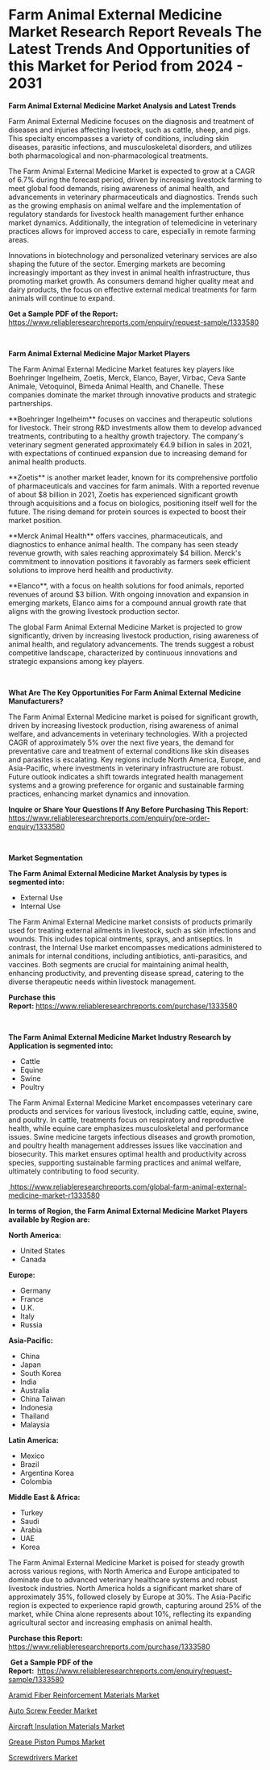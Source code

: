 <p><h1>Farm Animal External Medicine Market Research Report Reveals The Latest Trends And Opportunities of this Market for Period from 2024 - 2031</h1></p><p><strong>Farm Animal External Medicine Market Analysis and Latest Trends</strong></p>
<p><p>Farm Animal External Medicine focuses on the diagnosis and treatment of diseases and injuries affecting livestock, such as cattle, sheep, and pigs. This specialty encompasses a variety of conditions, including skin diseases, parasitic infections, and musculoskeletal disorders, and utilizes both pharmacological and non-pharmacological treatments. </p><p>The Farm Animal External Medicine Market is expected to grow at a CAGR of 6.7% during the forecast period, driven by increasing livestock farming to meet global food demands, rising awareness of animal health, and advancements in veterinary pharmaceuticals and diagnostics. Trends such as the growing emphasis on animal welfare and the implementation of regulatory standards for livestock health management further enhance market dynamics. Additionally, the integration of telemedicine in veterinary practices allows for improved access to care, especially in remote farming areas. </p><p>Innovations in biotechnology and personalized veterinary services are also shaping the future of the sector. Emerging markets are becoming increasingly important as they invest in animal health infrastructure, thus promoting market growth. As consumers demand higher quality meat and dairy products, the focus on effective external medical treatments for farm animals will continue to expand.</p></p>
<p><strong>Get a Sample PDF of the Report:&nbsp;</strong> <a href="https://www.reliableresearchreports.com/enquiry/request-sample/1333580?utm_campaign=32&utm_medium=2&utm_source=Github&utm_content=ia&utm_term=29102024&utm_id=farm-animal-external-medicine">https://www.reliableresearchreports.com/enquiry/request-sample/1333580</a></p>
<p>&nbsp;</p>
<p><strong>Farm Animal External Medicine Major Market Players</strong></p>
<p><p>The Farm Animal External Medicine Market features key players like Boehringer Ingelheim, Zoetis, Merck, Elanco, Bayer, Virbac, Ceva Sante Animale, Vetoquinol, Bimeda Animal Health, and Chanelle. These companies dominate the market through innovative products and strategic partnerships.</p><p>**Boehringer Ingelheim** focuses on vaccines and therapeutic solutions for livestock. Their strong R&D investments allow them to develop advanced treatments, contributing to a healthy growth trajectory. The company's veterinary segment generated approximately €4.9 billion in sales in 2021, with expectations of continued expansion due to increasing demand for animal health products.</p><p>**Zoetis** is another market leader, known for its comprehensive portfolio of pharmaceuticals and vaccines for farm animals. With a reported revenue of about $8 billion in 2021, Zoetis has experienced significant growth through acquisitions and a focus on biologics, positioning itself well for the future. The rising demand for protein sources is expected to boost their market position.</p><p>**Merck Animal Health** offers vaccines, pharmaceuticals, and diagnostics to enhance animal health. The company has seen steady revenue growth, with sales reaching approximately $4 billion. Merck's commitment to innovation positions it favorably as farmers seek efficient solutions to improve herd health and productivity.</p><p>**Elanco**, with a focus on health solutions for food animals, reported revenues of around $3 billion. With ongoing innovation and expansion in emerging markets, Elanco aims for a compound annual growth rate that aligns with the growing livestock production sector.</p><p>The global Farm Animal External Medicine Market is projected to grow significantly, driven by increasing livestock production, rising awareness of animal health, and regulatory advancements. The trends suggest a robust competitive landscape, characterized by continuous innovations and strategic expansions among key players.</p></p>
<p>&nbsp;</p>
<p><strong>What Are The Key Opportunities For Farm Animal External Medicine Manufacturers?</strong></p>
<p><p>The Farm Animal External Medicine market is poised for significant growth, driven by increasing livestock production, rising awareness of animal welfare, and advancements in veterinary technologies. With a projected CAGR of approximately 5% over the next five years, the demand for preventative care and treatment of external conditions like skin diseases and parasites is escalating. Key regions include North America, Europe, and Asia-Pacific, where investments in veterinary infrastructure are robust. Future outlook indicates a shift towards integrated health management systems and a growing preference for organic and sustainable farming practices, enhancing market dynamics and innovation.</p></p>
<p><strong>Inquire or Share Your Questions If Any Before Purchasing This Report:</strong> <a href="https://www.reliableresearchreports.com/enquiry/pre-order-enquiry/1333580?utm_campaign=32&utm_medium=2&utm_source=Github&utm_content=ia&utm_term=29102024&utm_id=farm-animal-external-medicine">https://www.reliableresearchreports.com/enquiry/pre-order-enquiry/1333580</a></p>
<p>&nbsp;</p>
<p><strong>Market Segmentation</strong></p>
<p><strong>The Farm Animal External Medicine Market Analysis by types is segmented into:</strong></p>
<p><ul><li>External Use</li><li>Internal Use</li></ul></p>
<p><p>The Farm Animal External Medicine market consists of products primarily used for treating external ailments in livestock, such as skin infections and wounds. This includes topical ointments, sprays, and antiseptics. In contrast, the Internal Use market encompasses medications administered to animals for internal conditions, including antibiotics, anti-parasitics, and vaccines. Both segments are crucial for maintaining animal health, enhancing productivity, and preventing disease spread, catering to the diverse therapeutic needs within livestock management.</p></p>
<p><strong>Purchase this Report:&nbsp;</strong><a href="https://www.reliableresearchreports.com/purchase/1333580?utm_campaign=32&utm_medium=2&utm_source=Github&utm_content=ia&utm_term=29102024&utm_id=farm-animal-external-medicine">https://www.reliableresearchreports.com/purchase/1333580</a></p>
<p>&nbsp;</p>
<p><strong>The Farm Animal External Medicine Market Industry Research by Application is segmented into:</strong></p>
<p><ul><li>Cattle</li><li>Equine</li><li>Swine</li><li>Poultry</li></ul></p>
<p><p>The Farm Animal External Medicine Market encompasses veterinary care products and services for various livestock, including cattle, equine, swine, and poultry. In cattle, treatments focus on respiratory and reproductive health, while equine care emphasizes musculoskeletal and performance issues. Swine medicine targets infectious diseases and growth promotion, and poultry health management addresses issues like vaccination and biosecurity. This market ensures optimal health and productivity across species, supporting sustainable farming practices and animal welfare, ultimately contributing to food security.</p></p>
<p><a href="https://www.reliableresearchreports.com/global-farm-animal-external-medicine-market-r1333580?utm_campaign=32&utm_medium=2&utm_source=Github&utm_content=ia&utm_term=29102024&utm_id=farm-animal-external-medicine">&nbsp;https://www.reliableresearchreports.com/global-farm-animal-external-medicine-market-r1333580</a></p>
<p><strong>In terms of Region, the Farm Animal External Medicine Market Players available by Region are:</strong></p>
<p>
    <p> <strong> North America: </strong>
        <ul>
            <li>United States</li>
            <li>Canada</li>
        </ul>
        </p> 
    <p> <strong> Europe: </strong>
        <ul>
            <li>Germany</li>
            <li>France</li>
            <li>U.K.</li>
            <li>Italy</li>
            <li>Russia</li>
        </ul>
        </p> 
    <p> <strong> Asia-Pacific: </strong>
        <ul>
            <li>China</li>
            <li>Japan</li>
            <li>South Korea</li>
            <li>India</li>
            <li>Australia</li>
            <li>China Taiwan</li>
            <li>Indonesia</li>
            <li>Thailand</li>
            <li>Malaysia</li>
        </ul>
        </p> 
    <p> <strong> Latin America: </strong>
        <ul>
            <li>Mexico</li>
            <li>Brazil</li>
            <li>Argentina Korea</li>
            <li>Colombia</li>
        </ul>
        </p> 
    <p> <strong> Middle East & Africa: </strong>
        <ul>
            <li>Turkey</li>
            <li>Saudi</li>
            <li>Arabia</li>
            <li>UAE</li>
            <li>Korea</li>
        </ul>
    </p>
    </p>
<p><p>The Farm Animal External Medicine Market is poised for steady growth across various regions, with North America and Europe anticipated to dominate due to advanced veterinary healthcare systems and robust livestock industries. North America holds a significant market share of approximately 35%, followed closely by Europe at 30%. The Asia-Pacific region is expected to experience rapid growth, capturing around 25% of the market, while China alone represents about 10%, reflecting its expanding agricultural sector and increasing emphasis on animal health.</p></p>
<p><strong>Purchase this Report: </strong><a href="https://www.reliableresearchreports.com/purchase/1333580?utm_campaign=32&utm_medium=2&utm_source=Github&utm_content=ia&utm_term=29102024&utm_id=farm-animal-external-medicine">https://www.reliableresearchreports.com/purchase/1333580</a></p>
<p>&nbsp;<strong>Get a Sample PDF of the Report:&nbsp;&nbsp;</strong><a href="https://www.reliableresearchreports.com/enquiry/request-sample/1333580?utm_campaign=32&utm_medium=2&utm_source=Github&utm_content=ia&utm_term=29102024&utm_id=farm-animal-external-medicine">https://www.reliableresearchreports.com/enquiry/request-sample/1333580</a></p>
<p><strong></strong></p>
<p><p><a href="https://medium.com/@alisia4sskil/the-aramid-fiber-reinforcement-materials-market-insights-report-offers-an-in-depth-and-thorough-978b717d53d5?utm_campaign=32&utm_medium=2&utm_source=Github&utm_content=ia&utm_term=29102024&utm_id=farm-animal-external-medicine">Aramid Fiber Reinforcement Materials Market</a></p><p><a href="https://www.linkedin.com/pulse/trends-global-auto-screw-feeder-market-forecast-analysis-1qnjf?utm_campaign=32&utm_medium=2&utm_source=Github&utm_content=ia&utm_term=29102024&utm_id=farm-animal-external-medicine">Auto Screw Feeder Market</a></p><p><a href="https://medium.com/@jaclauequid/executive-summary-aircraft-insulation-materials-market-at-a-glance-the-aircraft-insulation-2cd6dcebf61f?utm_campaign=32&utm_medium=2&utm_source=Github&utm_content=ia&utm_term=29102024&utm_id=farm-animal-external-medicine">Aircraft Insulation Materials Market</a></p><p><a href="https://issuu.com/reportprime-2/docs/grease-piston-pumps-market-size-203_99b16a6d2404fd?utm_campaign=32&utm_medium=2&utm_source=Github&utm_content=ia&utm_term=29102024&utm_id=farm-animal-external-medicine">Grease Piston Pumps Market</a></p><p><a href="https://www.linkedin.com/pulse/screwdrivers-market-outlook-forecast-from-2024-2031-petal-research-4zqff?utm_campaign=32&utm_medium=2&utm_source=Github&utm_content=ia&utm_term=29102024&utm_id=farm-animal-external-medicine">Screwdrivers Market</a></p></p>